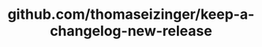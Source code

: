 ---
layout: post
title: github.com/thomaseizinger/keep-a-changelog-new-release
categories: link
tags: [انگلیسی, گیت‌هاب, برنامه‌نویسی]
---